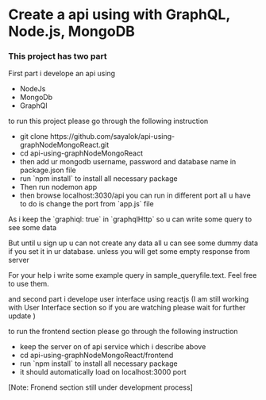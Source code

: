 <h1>Create a api using  with GraphQL, Node.js, MongoDB</h1>

<h3>This project has two part</h3>
<p>First part i develope an api using </p>

<ul>
	<li>NodeJs</li>
	<li> MongoDb</li>
	<li>GraphQl</li>
</ul>

to run this project please go through the following instruction
<ul>
	<li> git clone https://github.com/sayalok/api-using-graphNodeMongoReact.git</li>
	<li> cd api-using-graphNodeMongoReact</li>
	<li> then add ur mongodb username, password and database name in package.json file</li>
	<li> run `npm install` to install all necessary package </li>
	<li> Then run nodemon app</li>
	<li> then browse localhost:3030/api you can run in different port all u have to do is change the port from `app.js` file</li>
</ul>

<p>
	As i keep the `graphiql: true` in `graphqlHttp` so u can write some query to see some data 
</p>
<p>
	But until u sign up u can not create any data all u can see some dummy data if you set it in ur database. unless you will get some empty response from server
</p>
<p>
	For your help i write some example query in sample_queryfile.text. Feel free to use them.
</p>

<p>
	and second part i develope user interface using reactjs (I am still working with User Interface section so if you are watching please wait for further update )
<p/>

to run the frontend section please go through the following instruction
<ul>
	<li> keep the server on of api service which i describe above</li>
	<li> cd api-using-graphNodeMongoReact/frontend</li>
	<li> run `npm install` to install all necessary package </li>
	<li>it should automatically load on localhost:3000 port </li>
</ul>
[Note: Fronend section still under development process]

